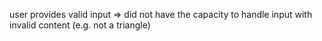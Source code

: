 user provides valid input => did not have the capacity to handle input with invalid content (e.g. not a triangle)
